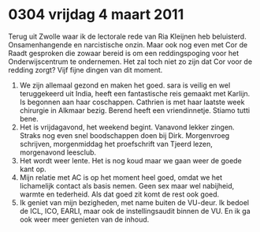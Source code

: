 # 0304 vrijdag 4 maart 2011
Terug uit Zwolle waar ik de lectorale rede van Ria Kleijnen heb beluisterd. Onsamenhangende en narcistische onzin. Maar ook nog even met Cor de Raadt gesproken die zowaar bereid is om  een reddingspoging voor het Onderwijscentrum te ondernemen. Het zal toch niet zo zijn dat Cor voor de redding zorgt? Vijf fijne dingen van dit moment.
1. We zijn allemaal gezond en maken het goed. sara is veilig en wel teruggekeerd uit India, heeft een fantastische reis gemaakt met Karlijn. Is begonnen aan haar coschappen. Cathrien is met haar laatste week chirurgie in Alkmaar bezig. Berend heeft een vriendinnetje. Stiamo tutti bene.
2. Het is vrijdagavond, het weekend begint. Vanavond lekker zingen. Straks nog even snel boodschappen doen bij Dirk. Morgenvroeg schrijven, morgenmiddag het proefschrift van Tjeerd lezen, morgenavond leesclub.
3. Het wordt weer lente. Het is nog koud maar we gaan weer de goede kant op.
4. Mijn relatie met AC is op het moment heel goed, omdat we het lichamelijk contact als basis nemen. Geen sex maar wel nabijheid, warmte en tederheid. Als dat goed zit komt de rest ook goed.
5. Ik geniet van mijn bezigheden, met name buiten de VU-deur. Ik bedoel de ICL, ICO, EARLI, maar ook de instellingsaudit binnen de VU. En ik ga ook weer meer genieten van de inhoud. 